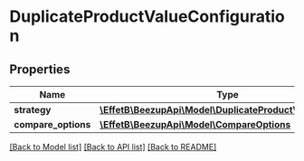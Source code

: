 # DuplicateProductValueConfiguration

## Properties
Name | Type | Description | Notes
------------ | ------------- | ------------- | -------------
**strategy** | [**\EffetB\BeezupApi\Model\DuplicateProductValueStrategy**](DuplicateProductValueStrategy.md) |  | 
**compare_options** | [**\EffetB\BeezupApi\Model\CompareOptions**](CompareOptions.md) |  | 

[[Back to Model list]](../README.md#documentation-for-models) [[Back to API list]](../README.md#documentation-for-api-endpoints) [[Back to README]](../README.md)


